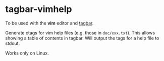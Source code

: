 # tagbar-vimhelp

To be used with the **vim** editor and [tagbar](https://github.com/majutsushi/tagbar).

Generate ctags for vim help files (e.g. those in `doc/xxx.txt`).
This allows showing a table of contents in tagbar.
Will output the tags for a help file to stdout.

Works only on Linux.
